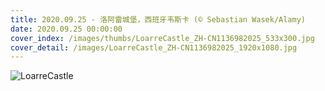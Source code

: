 ```yaml
---
title: 2020.09.25 - 洛阿雷城堡，西班牙韦斯卡 (© Sebastian Wasek/Alamy)
date: 2020.09.25 00:00:00
cover_index: /images/thumbs/LoarreCastle_ZH-CN1136982025_533x300.jpg
cover_detail: /images/LoarreCastle_ZH-CN1136982025_1920x1080.jpg
---
```


![LoarreCastle](/images/LoarreCastle_ZH-CN1136982025_1920x1080.jpg)

